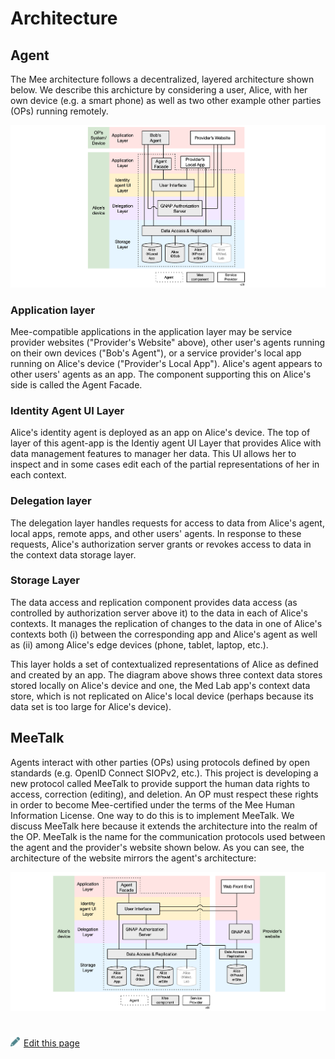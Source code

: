 # Architecture

## Agent

The Mee architecture follows a decentralized, layered architecture shown below. We describe this archicture by considering a user, Alice, with her own device (e.g. a smart phone) as well as two other example other parties (OPs) running remotely.

![architecture](./images/architecture.png)

### **Application layer**

Mee-compatible applications in the application layer may be service provider websites ("Provider's Website" above), other user's agents running on their own devices ("Bob's Agent"), or a service provider's local app running on Alice's device ("Provider's Local App"). Alice's agent appears to other users' agents as an app. The component supporting this on Alice's side is called the Agent Facade.

### **Identity Agent UI Layer**

Alice's identity agent is deployed as an app on Alice's device. The top of layer of this agent-app is the Identiy agent UI Layer that provides Alice with data management features to manager her data. This UI allows her to inspect and in some cases edit each of the partial representations of her in each context. 

### **Delegation layer**

The delegation layer handles requests for access to data from Alice's agent, local apps, remote apps, and other users' agents. In response to these requests, Alice's authorization server grants or revokes access to data in the context data storage layer. 

### **Storage Layer**

The data access and replication component provides data access (as controlled by authorization server above it) to the data in each of Alice's contexts. It manages the replication of changes to the data in one of Alice's contexts both (i) between the corresponding app and Alice's agent as well as (ii) among Alice's edge devices (phone, tablet, laptop, etc.).

This layer holds a set of contextualized representations of Alice as defined and created by an app. The diagram above shows three context data stores stored locally on Alice's device and one, the Med Lab app's context data store, which is not replicated on Alice's local device (perhaps because its data set is too large for Alice's device).

## MeeTalk 

Agents interact with other parties (OPs) using protocols defined by open standards (e.g. OpenID Connect SIOPv2, etc.). This project is developing a new protocol called MeeTalk to provide support the human data rights to access, correction (editing), and deletion. An OP must respect these rights in order to become Mee-certified under the terms of the Mee Human Information License. One way to do this is to implement MeeTalk. We discuss MeeTalk here because it extends the architecture into the realm of the OP. MeeTalk is the name for the communication protocols used between the agent and the provider's website shown below. As you can see, the architecture of the website mirrors the agent's architecture:

![meetalk](./images/meetalk.png)

 

#
[<p><img src="images/edit.svg" style="width: 15px;margin-right: 6px;text-color: #4F868E;" alt="Edit Page" />Edit this page</p>](https://github.com/MeeProject/docs/edit/develop/src/Architecture.md)
